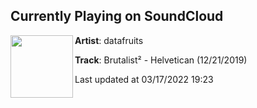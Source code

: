 ## Currently Playing on SoundCloud

[<img align="left" width="100" src="https://i1.sndcdn.com/artworks-000660572278-8fjkju-t500x500.jpg">](https://soundcloud.com/datafruits/brutalist2-helvetican-122119)

**Artist**: datafruits 

**Track**: Brutalist² - Helvetican (12/21/2019)

Last updated at 03/17/2022 19:23
